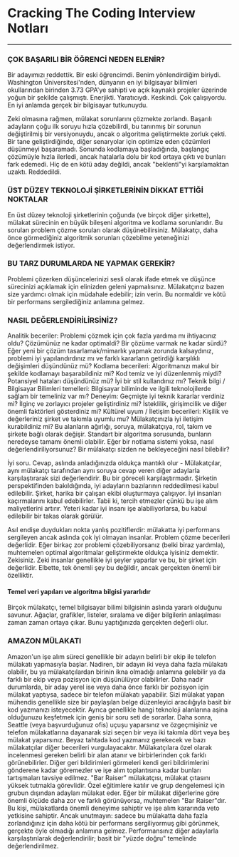 # Cracking The Coding Interview Notları
--------------------------------------------------
### ÇOK BAŞARILI BİR ÖĞRENCİ NEDEN ELENİR? 

Bir adayımızı reddettik. Bir eski öğrencimdi. Benim yönlendirdiğim biriydi. Washington Üniversitesi'nden, dünyanın en iyi bilgisayar bilimleri okullarından birinden 3.73 GPA'ye sahipti ve açık kaynaklı projeler üzerinde yoğun bir şekilde çalışmıştı. Enerjikti. Yaratıcıydı. Keskindi. Çok çalışıyordu. En iyi anlamda gerçek bir bilgisayar tutkunuydu.

Zeki olmasına rağmen, mülakat sorunlarını çözmekte zorlandı. Başarılı adayların çoğu ilk soruyu hızla çözebilirdi, bu tanınmış bir sorunun  değiştirilmiş bir versiyonuydu, ancak o algoritma geliştirmekte zorluk çekti. Bir tane geliştirdiğinde, diğer senaryolar için optimize eden çözümleri düşünmeyi başaramadı. Sonunda kodlamaya başladığında, başlangıç çözümüyle  hızla ilerledi, ancak hatalarla dolu bir kod ortaya çıktı ve bunları fark edemedi. Hiç de en kötü aday değildi, ancak "beklenti"yi karşılamaktan uzaktı. Reddedildi.

### ÜST DÜZEY TEKNOLOJİ ŞİRKETLERİNİN DİKKAT ETTİĞİ NOKTALAR
En üst düzey teknoloji şirketlerinin çoğunda (ve birçok diğer şirkette), mülakat sürecinin en büyük bileşeni algoritma ve kodlama sorunlarıdır. Bu soruları problem çözme soruları olarak düşünebilirsiniz. Mülakatçı, daha önce görmediğiniz algoritmik sorunları çözebilme yeteneğinizi değerlendirmek istiyor.

### BU TARZ DURUMLARDA NE YAPMAK GEREKİR?
Problemi çözerken düşüncelerinizi sesli olarak ifade etmek ve düşünce sürecinizi açıklamak için elinizden geleni yapmalısınız. Mülakatçınız bazen size yardımcı olmak için müdahale edebilir; izin verin. Bu normaldir ve kötü bir performans sergilediğiniz anlamına gelmez. 

### NASIL DEĞERLENDİRİLİRSİNİZ?
Analitik beceriler: Problemi çözmek için çok fazla yardıma mı ihtiyacınız oldu? Çözümünüz ne kadar optimaldi? Bir çözüme varmak ne kadar sürdü? Eğer yeni bir çözüm tasarlamak/mimarlık yapmak zorunda kalsaydınız, problemi iyi yapılandırdınız mı ve farklı kararların getirdiği karşılıklı değişimleri düşündünüz mü?
Kodlama becerileri: Algoritmanızı makul bir şekilde kodlamayı başarabildiniz mi? Kod temiz ve iyi düzenlenmiş miydi? Potansiyel hataları düşündünüz mü? İyi bir stil kullandınız mı?
Teknik bilgi / Bilgisayar Bilimleri temelleri: Bilgisayar biliminde ve ilgili teknolojilerde sağlam bir temeliniz var mı?
Deneyim: Geçmişte iyi teknik kararlar verdiniz mi? İlginç ve zorlayıcı projeler geliştirdiniz mi? İsteklilik, girişimcilik ve diğer önemli faktörleri gösterdiniz mi?
Kültürel uyum / İletişim becerileri: Kişilik ve değerleriniz şirket ve takımla uyumlu mu? Mülakatçınızla iyi iletişim kurabildiniz mi?
Bu alanların ağırlığı, soruya, mülakatçıya, rol, takım ve şirkete bağlı olarak değişir. Standart bir algoritma sorusunda, bunların neredeyse tamamı önemli olabilir.
Eğer bir notlama sistemi yoksa, nasıl değerlendiriliyorsunuz? Bir mülakatçı sizden ne bekleyeceğini nasıl bilebilir? 

İyi soru. Cevap, aslında anladığınızda oldukça mantıklı olur - Mülakatçılar, aynı mülakatçı tarafından aynı soruya cevap veren diğer adaylarla karşılaştırarak sizi değerlendirir. Bu bir göreceli karşılaştırmadır.
Şirketin perspektifinden bakıldığında, iyi adayların bazılarının reddedilmesi kabul edilebilir. 
Şirket, harika bir çalışan ekibi oluşturmaya çalışıyor. İyi insanları kaçırmalarını kabul edebilirler. Tabii ki, tercih etmezler çünkü bu işe alım maliyetlerini artırır. Yeteri kadar iyi insanı işe alabiliyorlarsa, bu kabul edilebilir bir takas olarak görülür.

Asıl endişe duydukları nokta yanlış pozitiflerdir: mülakatta iyi performans sergileyen ancak aslında çok iyi olmayan insanlar.
Problem çözme becerileri değerlidir.
Eğer birkaç zor problemi çözebiliyorsanız (belki biraz yardımla), muhtemelen optimal algoritmalar geliştirmekte oldukça iyisiniz demektir. Zekisiniz.
Zeki insanlar genellikle iyi şeyler yaparlar ve bu, bir şirket için değerlidir. Elbette, tek önemli şey bu değildir, ancak gerçekten önemli bir özelliktir.
#### Temel veri yapıları ve algoritma bilgisi yararlıdır
Birçok mülakatçı, temel bilgisayar bilimi bilgisinin aslında yararlı olduğunu savunur. Ağaçlar, grafikler, listeler, sıralama ve diğer bilgilerin anlaşılması zaman zaman ortaya çıkar. Bunu yaptığınızda gerçekten değerli olur.

### AMAZON MÜLAKATI

Amazon'un işe alım süreci genellikle bir adayın belirli bir ekip ile telefon mülakatı yapmasıyla başlar. Nadiren, bir adayın iki veya daha fazla mülakatı olabilir, bu ya mülakatçılardan birinin ikna olmadığı anlamına gelebilir ya da farklı bir ekip veya pozisyon için düşünülüyor olabilirler. Daha nadir durumlarda, bir aday yerel ise veya daha önce farklı bir pozisyon için mülakat yaptıysa, sadece bir telefon mülakatı yapabilir.
Sizi mülakat yapan mühendis genellikle size bir paylaşılan belge düzenleyici aracılığıyla basit bir kod yazmanızı isteyecektir. Ayrıca genellikle hangi teknoloji alanlarına aşina olduğunuzu keşfetmek için geniş bir soru seti de sorarlar.
Daha sonra, Seattle (veya başvurduğunuz ofis) uçuşu yaparsınız ve özgeçmişiniz ve telefon mülakatlarına dayanarak sizi seçen bir veya iki takımla dört veya beş mülakat yaparsınız. Beyaz tahtada kod yazmanız gerekecek ve bazı mülakatçılar diğer becerileri vurgulayacaktır. Mülakatçılara özel olarak incelenmesi gereken belirli bir alan atanır ve birbirlerinden çok farklı görünebilirler. Diğer geri bildirimleri görmeleri kendi geri bildirimlerini gönderene kadar göremezler ve işe alım toplantısına kadar bunları tartışmaları tavsiye edilmez.
"Bar Raiser" mülakatçısı, mülakat çıtasını yüksek tutmakla görevlidir. Özel eğitimlere katılır ve grup dengelemesi için grubun dışından adayları mülakat eder. Eğer bir mülakat diğerlerine göre önemli ölçüde daha zor ve farklı görünüyorsa, muhtemelen "Bar Raiser"dır. Bu kişi, mülakatlarda önemli deneyime sahiptir ve işe alım kararında veto yetkisine sahiptir. Ancak unutmayın: sadece bu mülakatta daha fazla zorlandığınız için daha kötü bir performans sergiliyormuş gibi görünmek, gerçekte öyle olmadığı anlamına gelmez. Performansınız diğer adaylarla karşılaştırılarak değerlendirilir; basit bir "yüzde doğru" temelinde değerlendirilmez.



